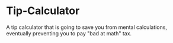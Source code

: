 # Tip-Calculator
A tip calculator that is going to save you from mental calculations, eventually preventing you to pay "bad at math" tax.

